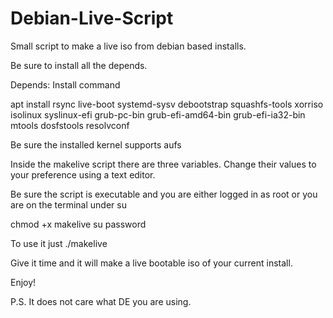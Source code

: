 # Debian-Live-Script
Small script to make a live iso from debian based installs. 

Be sure to install all the depends. 

Depends: Install command

apt install rsync live-boot systemd-sysv debootstrap squashfs-tools xorriso isolinux syslinux-efi grub-pc-bin grub-efi-amd64-bin grub-efi-ia32-bin mtools dosfstools resolvconf

Be sure the installed kernel supports aufs

Inside the makelive script there are three variables. Change their values to your preference using a text editor.

Be sure the script is executable and you are either logged in as root or you are on the terminal under su

chmod +x makelive
su password

To use it just ./makelive

Give it time and it will make a live bootable iso of your current install.

Enjoy!

P.S. It does not care what DE you are using. 
